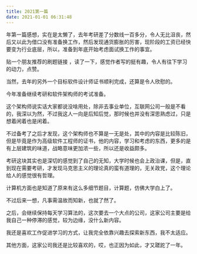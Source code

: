 ```yaml
---
title: 2021第一篇
date: 2021-01-01 06:31:48
---
```


年第一篇感想，实在是太懒了，去年考研差了分数线一百多分，令人无比沮丧，然后又以此为借口没有准备换工作，然后发现通货膨胀的厉害，现阶段的工资已经快要变为行业底层，所以，准备到年底开始考虑面试换工作的事宜。

贴一个朋友推荐的刷题链接 ，读了一下，感觉作者写的挺有趣，令人有往下学习的动力，点赞。

当然，去年的另外一个目标软件设计师证书顺利完成，还算是令人欣慰的。

今年准备继续考研和软件架构师的考试准备。

这个架构师说实话大家都说没啥用处，除非去事业单位，互联网公司一般是不看的，我深以为然，不过我这人一向是后知后觉，那时候也并没有深思熟虑过，只是想着闲着也是闲着。

不过备考了之后才发现，这个架构师也不算是一无是处，其中的内容是比较陈旧，但是毕竟是作为高级软件工程师的证书，他的内容，学习和考虑的东西，更多的是有上层建筑的味道，战略意味更加浓一些，所以还是收益颇多。

考研这块其实也是深切的感觉到了自己的无知，大学时候也会上政治课，但是，直到现在需要考研，才发现马克思主义的理论真的蛮有道理的，无关政党，这个理论给人的感觉很有哲理。

计算机方面也是知道了原来有这么多细节题目，计算题，仿佛大学白上了。

不过后来一想，凡事需温故而知新，也就了然了。

之后，会继续保持每天学习算法的，这次要去一个大点的公司，这家公司主要是给我自己一种停滞的感觉，较为边缘，没什么新内容。

我还是喜欢工作促进学习的方式，让我完全依靠兴趣去探索新东西，我不太适应。

其他方面，这家公司我还是比较喜欢的，哎，也正因为如此，才又蹉跎了一年。
